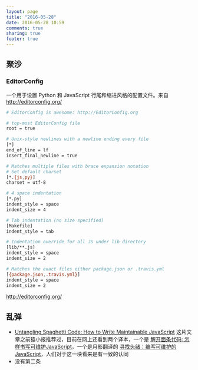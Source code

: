 ```yaml
---
layout: page
title: "2016-05-28"
date: 2016-05-28 10:59
comments: true
sharing: true
footer: true
---
```


## 聚沙

### EditorConfig

一个用于设置 Python 和 JavaScript 行尾和缩进风格的配置文件。来自 http://editorconfig.org/

```sh
# EditorConfig is awesome: http://EditorConfig.org

# top-most EditorConfig file
root = true

# Unix-style newlines with a newline ending every file
[*]
end_of_line = lf
insert_final_newline = true

# Matches multiple files with brace expansion notation
# Set default charset
[*.{js,py}]
charset = utf-8

# 4 space indentation
[*.py]
indent_style = space
indent_size = 4

# Tab indentation (no size specified)
[Makefile]
indent_style = tab

# Indentation override for all JS under lib directory
[lib/**.js]
indent_style = space
indent_size = 2

# Matches the exact files either package.json or .travis.yml
[{package.json,.travis.yml}]
indent_style = space
indent_size = 2
```

http://editorconfig.org/

## 乱弹

* [Untangling Spaghetti Code: How to Write Maintainable JavaScript](https://www.sitepoint.com/write-maintainable-javascript/) 这片文章之前猿小报推荐过，目前在网上还看到两个译本，一个是 [解开面条代码: 怎样书写可维护JavaScript](http://jixianqianduan.com/article-translation/2016/05/20/how-to-write-maintainable-js.html)，一个是月影翻译的 [寻找头绪：编写可维护的 JavaScript](https://www.h5jun.com/post/untangling-spaghetti-code-writing-maintainable-javascript.html)，人们对于这一块看来是有一致的认同
* 没有第二条
